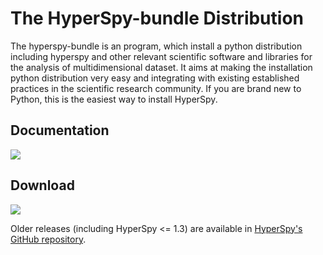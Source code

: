 # The HyperSpy-bundle Distribution

The hyperspy-bundle is an program, which install a python distribution including hyperspy
and other relevant scientific software and libraries for the analysis of multidimensional
dataset. It aims at making the installation python distribution very easy and integrating
with existing established practices in the scientific research community.
If you are brand new to Python, this is the easiest way to install HyperSpy.

## Documentation

[<img src="https://readthedocs.org/projects/hyperspy-bundle/badge/?version=latest">](<https://hyperspy-bundle.readthedocs.io>)

## Download

[<img src="https://img.shields.io/github/v/release/hyperspy/hyperspy-bundle">](<https://github.com/hyperspy/hyperspy-bundle/releases/latest>)


Older releases (including HyperSpy <= 1.3) are available in [HyperSpy's GitHub repository](https://github.com/hyperspy/hyperspy/releases).
